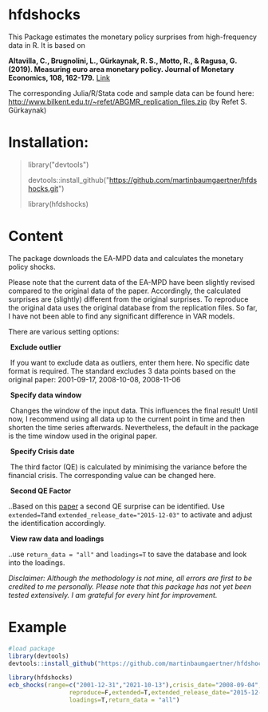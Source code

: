 # hfdshocks
This Package estimates the monetary policy surprises from high-frequency data in R. It is based on

**Altavilla, C., Brugnolini, L., Gürkaynak, R. S., Motto, R., & Ragusa, G. (2019). Measuring euro area monetary policy. Journal of Monetary Economics, 108, 162-179.** [Link](https://www.sciencedirect.com/science/article/pii/S0304393219301497)

The corresponding Julia/R/Stata code and sample data can be found here: <http://www.bilkent.edu.tr/~refet/ABGMR_replication_files.zip> (by Refet S. Gürkaynak)

# Installation:

> library("devtools") 
>
> devtools::install_github("https://github.com/martinbaumgaertner/hfdshocks.git") 
>
> library(hfdshocks)

# Content

The package downloads the EA-MPD data and calculates the monetary policy shocks.

Please note that the current data of the EA-MPD have been slightly revised compared to the original data of the paper. Accordingly, the calculated surprises are (slightly) different from the original surprises. To reproduce the original data uses the original database from the replication files. So far, I have not been able to find any significant difference in VAR models.

There are various setting options:

​	**Exclude outlier**

​	If you want to exclude data as outliers, enter them here. No specific date format is required. The standard excludes 3 data points based on the original paper: 2001-09-17, 2008-10-08, 2008-11-06

​	**Specify data window**

​	Changes the window of the input data. This influences the final result! Until now, I recommend using all data up to the current point in time and then shorten the time series afterwards. Nevertheless, the default in the package is the time window used in the original paper.

​	**Specify Crisis date**

​	The third factor (QE) is calculated by minimising the variance before the financial crisis. The corresponding value can be changed here.

​	**Second QE Factor**

..Based on this [paper](https://www.uni-marburg.de/en/fb02/research-groups/economics/macroeconomics/research/magks-joint-discussion-papers-in-economics/papers/2022-papers/03-2022_baumgaertner.pdf) a second QE surprise can be identified. Use `extended=T`and `extended_release_date="2015-12-03"` to activate and adjust the identification accordingly.

​	**View raw data and loadings**

..use `return_data = "all"` and `loadings=T` to save the database and look into the loadings.

*Disclaimer: Although the methodology is not  mine, all errors are first to be credited to me personally. Please note  that this package has not yet been tested extensively. I am grateful for  every hint for improvement.*

# Example

```r
#load package
library(devtools)
devtools::install_github("https://github.com/martinbaumgaertner/hfdshocks.git") 

library(hfdshocks)
ecb_shocks(range=c("2001-12-31","2021-10-13"),crisis_date="2008-09-04",path="data/",
                 reproduce=F,extended=T,extended_release_date="2015-12-03",
                 loadings=T,return_data = "all")
```
